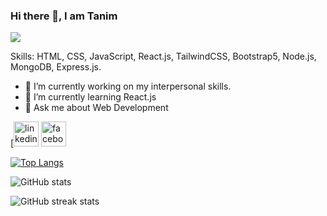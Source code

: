 ### Hi there 👋, I am Tanim
![](https://media-exp2.licdn.com/dms/image/C5616AQHeK0JApVD6sw/profile-displaybackgroundimage-shrink_200_800/0/1653922312594?e=1660176000&v=beta&t=a9NFbdirbVGLP9QLXAnrPXWl8z5qvhX1f6IX4BT_UPs)


Skills: HTML, CSS, JavaScript, React.js, TailwindCSS, Bootstrap5, Node.js, MongoDB, Express.js.

- 🔭 I’m currently working on my interpersonal skills. 
- 🌱 I’m currently learning React.js 
- 💬 Ask me about Web Development 


[[<img src='https://img.icons8.com/fluency/48/undefined/linkedin.png' alt='linkedin' height='40'>](https://www.linkedin.com/in/mohammad-tanim-62834b240/)  [<img src='https://img.icons8.com/fluency/48/undefined/facebook-new.png' alt='facebook' height='40'>](https://www.facebook.com/mohammad.tanim.1212)  

[![Top Langs](https://github-readme-stats.vercel.app/api/top-langs/?username=mohammadtanim24h)](https://github.com/anuraghazra/github-readme-stats)

![GitHub stats](https://github-readme-stats.vercel.app/api?username=mohammadtanim24h&show_icons=true)  

![GitHub streak stats](https://github-readme-streak-stats.herokuapp.com/?user=mohammadtanim24h)
